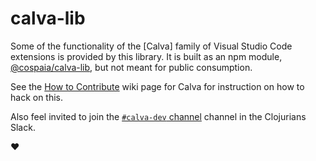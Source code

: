 # calva-lib

Some of the functionality of the [Calva] family of Visual Studio Code extensions is provided by this library. It is built as an npm module, [@cospaia/calva-lib](https://www.npmjs.com/package/@cospaia/calva-lib), but not meant for public consumption.

See the [How to Contribute](https://github.com/BetterThanTomorrow/calva/wiki/How-to-Contribute) wiki page for Calva for instruction on how to hack on this.

Also feel invited to join the [`#calva-dev` channel](https://clojurians.slack.com/messages/calva-dev/) channel in the Clojurians Slack.

❤️
